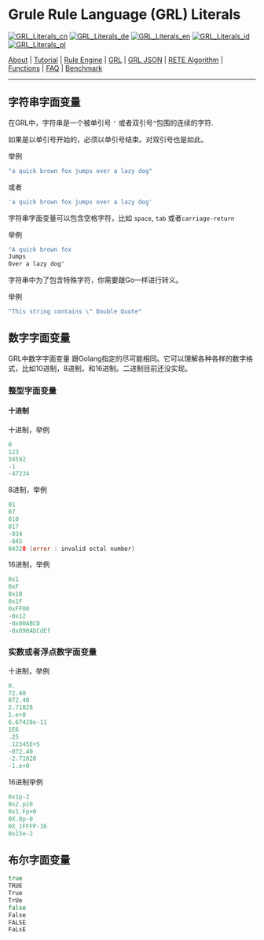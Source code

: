 # Grule Rule Language (GRL) Literals

[![GRL_Literals_cn](https://github.com/yammadev/flag-icons/blob/master/png/CN.png?raw=true)](../cn/GRL_Literals_cn.md)
[![GRL_Literals_de](https://github.com/yammadev/flag-icons/blob/master/png/DE.png?raw=true)](../de/GRL_Literals_de.md)
[![GRL_Literals_en](https://github.com/yammadev/flag-icons/blob/master/png/GB.png?raw=true)](../en/GRL_Literals_en.md)
[![GRL_Literals_id](https://github.com/yammadev/flag-icons/blob/master/png/ID.png?raw=true)](../id/GRL_Literals_id.md)
[![GRL_Literals_pl](https://github.com/yammadev/flag-icons/blob/master/png/PL.png?raw=true)](../pl/GRL_Literals_pl.md)

[About](About_cn.md) | [Tutorial](Tutorial_cn.md) | [Rule Engine](RuleEngine_cn.md) | [GRL](GRL_cn.md) | [GRL JSON](GRL_JSON_cn.md) | [RETE Algorithm](RETE_cn.md) | [Functions](Function_cn.md) | [FAQ](GRL_Literals_cn.md) | [Benchmark](Benchmarking_cn.md)

---

## 字符串字面变量

在GRL中，字符串是一个被单引号 `'` 或者双引号`"`包围的连续的字符.

如果是以单引号开始的，必须以单引号结束。对双引号也是如此。

举例

```go
"a quick brown fox jumps over a lazy dog"
```

或者

```go
'a quick brown fox jumps over a lazy dog'
```

字符串字面变量可以包含空格字符，比如 `space`, `tab` 或者`carriage-return`

举例

```go
"A quick brown fox
Jumps
Over a lazy dog"
```

字符串中为了包含特殊字符，你需要跟Go一样进行转义。

举例

```go
"This string contains \" Double Quote"
```

## 数字字面变量

GRL中数字字面变量 跟Golang指定的尽可能相同。它可以理解各种各样的数字格式，比如10进制，8进制，和16进制。二进制目前还没实现。

### 整型字面变量

#### 十进制

十进制，举例

```go
0
123
34592
-1
-47234
```

8进制，举例

```go
01
07
010
017
-034
-045
04328 (error : invalid octal number)
```

16进制，举例

```go
0x1
0xF
0x10
0x1F
0xFF00
-0x12
-0x00ABCD
-0x890AbCdEf
```

### 实数或者浮点数字面变量

十进制，举例

```go
0.
72.40
072.40
2.71828
1.e+0
6.67428e-11
1E6
.25
.12345E+5
-072.40
-2.71828
-1.e+0
```

16进制举例

```go
0x1p-2
0x2.p10
0x1.Fp+0
0X.8p-0
0X_1FFFP-16
0x15e-2
```

## 布尔字面变量

```go
true
TRUE
True
TrUe
false
False
FALSE
FaLsE
```
